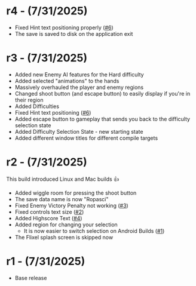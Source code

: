 # r4 - (7/31/2025)
- Fixed Hint text positioning properly ([#6](https://github.com/sphis-sinco/Ropasci/issues/6))
- The save is saved to disk on the application exit

# r3 - (7/31/2025)
- Added new Enemy AI features for the Hard difficulty
- Added selected "animations" to the hands
- Massively overhauled the player and enemy regions
- Changed shoot button (and escape button) to easily display if you're in their region
- Added Difficulties
- Fixed Hint text positioning ([#6](https://github.com/sphis-sinco/Ropasci/issues/6))
- Added escape button to gameplay that sends you back to the difficulty selection state
- Added Difficulty Selection State - new starting state
- Added different window titles for different compile targets

# r2 - (7/31/2025)
This build introduced Linux and Mac builds 👍 

- Added wiggle room for pressing the shoot button
- The save data name is now "Ropasci"
- Fixed Enemy Victory Penalty not working ([#3](https://github.com/sphis-sinco/Ropasci/issues/3))
- Fixed controls text size ([#2](https://github.com/sphis-sinco/Ropasci/issues/2))
- Added Highscore Text ([#4](https://github.com/sphis-sinco/Ropasci/issues/4))
- Added region for changing your selection
  - It is now easier to switch selection on Android Builds ([#1](https://github.com/sphis-sinco/Ropasci/issues/1))
- The Flixel splash screen is skipped now

# r1 - (7/31/2025)
- Base release